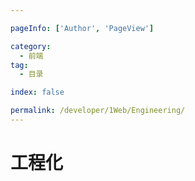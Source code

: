 ```yaml
---

pageInfo: ['Author', 'PageView']

category:
  - 前端
tag:
  - 目录

index: false

permalink: /developer/1Web/Engineering/
---
```


# 工程化


<Catalog base='/developer/1Web/Engineering/' />
